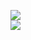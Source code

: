 [![](https://img.shields.io/badge/Made%20With-Github%20Spray-lightgrey.svg?style=for-the-badge&logo=github)](https://github.com/Annihil/github-spray#6916)  
[![](https://i.imgur.com/2DrTn0Z.gif)](https://github.com/Annihil/github-spray)